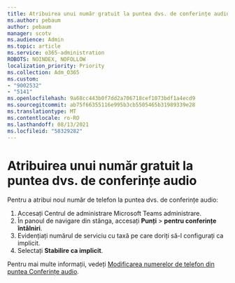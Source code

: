 ```yaml
---
title: Atribuirea unui număr gratuit la puntea dvs. de conferințe audio
ms.author: pebaum
author: pebaum
manager: scotv
ms.audience: Admin
ms.topic: article
ms.service: o365-administration
ROBOTS: NOINDEX, NOFOLLOW
localization_priority: Priority
ms.collection: Adm_O365
ms.custom:
- "9002532"
- "5141"
ms.openlocfilehash: 9a68cc443b0f7dd2a706718cef1073bdf1a4ecd9
ms.sourcegitcommit: ab75f66355116e995b3cb5505465b31989339e28
ms.translationtype: MT
ms.contentlocale: ro-RO
ms.lasthandoff: 08/13/2021
ms.locfileid: "58329282"
---
```

# <a name="assign-a-toll-free-number-to-your-audio-conferencing-bridge"></a>Atribuirea unui număr gratuit la puntea dvs. de conferințe audio

Pentru a atribui noul număr de telefon la puntea dvs. de conferințe audio:

1. Accesați Centrul de administrare Microsoft Teams administrare.
1. În panoul de navigare din stânga, accesați **Punți**  >  **pentru conferințe întâlniri**.
1. Evidențiați numărul de serviciu cu taxă pe care doriți să-l configurați ca implicit.
1. Selectați **Stabilire ca implicit**.

Pentru mai multe informații, vedeți [Modificarea numerelor de telefon din puntea Conferințe audio](https://docs.microsoft.com/MicrosoftTeams/change-the-phone-numbers-on-your-audio-conferencing-bridge).
